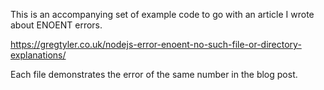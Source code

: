 This is an accompanying set of example code to go with an article I wrote about ENOENT errors.

https://gregtyler.co.uk/nodejs-error-enoent-no-such-file-or-directory-explanations/

Each file demonstrates the error of the same number in the blog post.